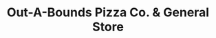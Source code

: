 ---
title: "Out-A-Bounds Pizza Co. & General Store"
url: /weidman/out-a-bounds-pizza-co-und-general-store/
shop: Lebensmittel
---